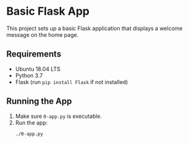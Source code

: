 # Basic Flask App

This project sets up a basic Flask application that displays a welcome message on the home page.

## Requirements
- Ubuntu 18.04 LTS
- Python 3.7
- Flask (run `pip install Flask` if not installed)

## Running the App
1. Make sure `0-app.py` is executable.
2. Run the app:
   ```bash
   ./0-app.py

